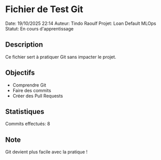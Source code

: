 ﻿# Fichier de Test Git

Date: 19/10/2025 22:14
Auteur: Tindo Raoulf
Projet: Loan Default MLOps
Statut: En cours d'apprentissage

## Description
Ce fichier sert à pratiquer Git sans impacter le projet.

## Objectifs
- Comprendre Git
- Faire des commits
- Créer des Pull Requests

## Statistiques
Commits effectués: 8

## Note
Git devient plus facile avec la pratique !

